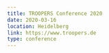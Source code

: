 ```yaml
---
title: TROOPERS Conference 2020
date: 2020-03-16
location: Heidelberg
link: https://www.troopers.de
type: conference
---
```

